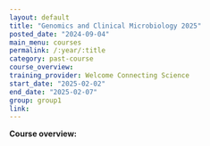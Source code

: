 ```yaml
---
layout: default
title: "Genomics and Clinical Microbiology 2025"
posted_date: "2024-09-04"
main_menu: courses
permalink: /:year/:title
category: past-course
course_overview: 
training_provider: Welcome Connecting Science
start_date: "2025-02-02"
end_date: "2025-02-07"
group: group1
link: 
---
```

  
<!-- ### SARS-CoV-2 NGS bioinformatics course 2021 -->

<p align="left"><b >Course overview:</b></p>
